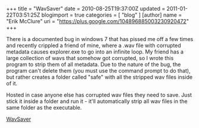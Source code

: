 +++
title = "WavSaver"
date = 2010-08-25T19:37:00Z
updated = 2011-01-22T03:51:25Z
blogimport = true 
categories = [ "blog" ]
[author]
	name = "Erik McClure"
	uri = "https://plus.google.com/104896885003230920472"
+++

There is a documented bug in windows 7 that has pissed me off a few times and recently crippled a friend of mine, where a .wav file with corrupted metadata causes explorer.exe to go into an infinite loop. My friend has a large collection of wavs that somehow got corrupted, so I wrote this program to strip them of all metadata. Due to the nature of the bug, the program can't delete them (you must use the command prompt to do that), but rather creates a folder called "safe" with all the stripped wav files inside of it.

Hosted in case anyone else has corrupted wav files they need to save. Just stick it inside a folder and run it - it'll automatically strip all wav files in the same folder as the executable.

[WavSaver](http://www.blackspherestudios.com/storage/WavSaver.zip)
